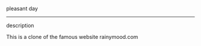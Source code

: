 pleasant day

-------------------------------

description

This is a clone of the famous website rainymood.com